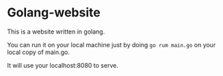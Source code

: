 # Golang-website
This is a website written in golang.

You can run it on your local machine just by doing `go rum main.go` on your local copy of main.go.

It will use your localhost:8080 to serve.
